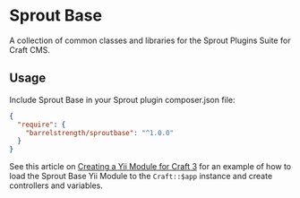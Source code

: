 # Sprout Base

A collection of common classes and libraries for the Sprout Plugins Suite for Craft CMS.

## Usage

Include Sprout Base in your Sprout plugin composer.json file:

``` json
{
  "require": {
    "barrelstrength/sproutbase": "^1.0.0"
  }
}
```

See this article on [Creating a Yii Module for Craft 3](https://straightupcraft.com/articles/creating-a-yii-module-for-craft-3) for an example of how to load the Sprout Base Yii Module to the `Craft::$app` instance and create controllers and variables.
